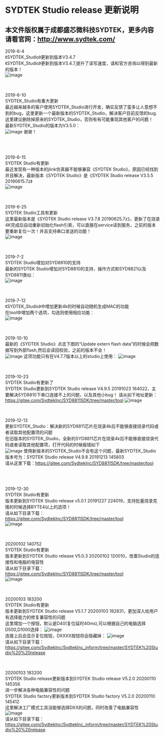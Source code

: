 # SYDTEK Studio  release 更新说明  
## 本文件版权属于成都盛芯微科技SYDTEK，更多内容请看官网：<a href="http://www.sydtek.com/" title="Title">http://www.sydtek.com/</a>

2019-6-4  
《SYDTEK_Studio》更新到版本V3.4.7   
《SYDTEK_Studio》更新到版本V3.4.7,提升了读写速度，请和官方咨询以得到最新的版本！  
![image](https://github.com/SydtekInc/SydtekInc_inform/raw/master/image/更新到版本V3.4.bmp)
<br/><br/><br/>

2019-6-10  
SYDTEK_Studio有重大更新   
最近越来越多的客户使用SYDTEK_Studio进行开发，确实反馈了蛮多让人意想不到的bug，这里更新一个最新版本的SYDTEK_Studio，解决客户目前反馈的bug.  
      这里建议删除掉原来的SYDTEK_Studio，否则有有可能重现其他客户的问题！  
       最新SYDTEK_Studio的版本为V3.5.0：  
![image](https://github.com/SydtekInc/SydtekInc_inform/raw/master/image/更新到版本V3.5.0.jpg)
       谢谢！  
<br/><br/><br/>

2019-6-15  
SYDTEK Studio有更新   
 最近发现有一种版本的jlink仿真器不能够兼容《SYDTEK Studio》，原因已经找到并且解决，最新版本《SYDTEK Studio》是《SYDTEK Studio  release V3.5.5 20190615.7z》  
![image](https://github.com/SydtekInc/SydtekInc_inform/raw/master/image/更新到版本V3.5.5.jpg)
<br/><br/><br/>

2019-6-25  
SYDTEK Studio工具有更新   
这里最新版本是《SYDTEK Studio  release V3.7.8 20190625.7z》，更新了在烧录4K完成后自动重新初始化flash引索，可以直接在service读到服务，之前的版本要重新复位一次！并且支持串口发送的功能！  
![image](https://github.com/SydtekInc/SydtekInc_inform/raw/master/image/更新到版本V3.7.8.jpg)
<br/><br/><br/>

2019-7-2  
SYDTEK Studio增加对SYD8810的支持    
最新的SYDTEK Studio增加对SYD8810的支持，操作方式和SYD8821以及SYD8811类似：  
![image](https://github.com/SydtekInc/SydtekInc_inform/raw/master/image/更新到版本V3.8.9.jpg)
<br/><br/><br/>

2019-7-12  
《SYDTEK_Studio》中增加更新4k的时候自动随机生成MAC的功能     
在tool中增加两个选项，勾选则使用相应功能：    
![image](https://github.com/SydtekInc/SydtekInc_inform/raw/master/image/更新到版本V4.0.2.bmp)
<br/><br/><br/>

2019-10-10  
 最新的《SYDTEK Studio》点击下图的“Update extern flash data”的时候会把数据写到外部flash,然后会读回校验，之前的版本不会！  
 ![image](https://github.com/SydtekInc/SydtekInc_inform/raw/master/image/更新到版本V4.7.7.png) 
    这项功能只有在V4.7.7版本以上的studio上使用： 
![image](https://github.com/SydtekInc/SydtekInc_inform/raw/master/image/更新到版本V4.7.7_1.jpg) 
<br/><br/><br/>

2019-10-23  
SYDTEK Studio有更新了   
SYDTEK Studio更新到SYDTEK Studio  release V4.9.5 20191023 164022，主要解决SYD8810下串口连接不上的问题，以及其他小bug！
请从如下地址更新：
https://gitee.com/SydtekInc/SYD8811SDK/tree/master/tool
![image](https://github.com/SydtekInc/SydtekInc_inform/raw/master/image/更新到版本V3.9.5.jpg) 
<br/><br/><br/>

2019-12-13  
更新SYDTEK_Studio：解决新的SYD8811芯片在烧录4k后不能够直接烧录代码或者读取其他配置项的问题    
在旧版本的SYDTEK_Studio，全新的SYD8811芯片在烧录4k后不能够直接烧录代码或者读取其他配置项，打开代码的时候报错如下  
![image](https://github.com/SydtekInc/SydtekInc_inform/raw/master/image/更新到版本V4.9.8.bmp) 
使用新版本的SYDTEK_Studio不会有这个问题，最新SYDTEK_Studio版本号为：SYDTEK Studio  release V4.9.8 20191213 145803  
    请从这里下载：https://gitee.com/SydtekInc/SYD8811SDK/tree/master/tool  
<br/><br/><br/>

2019-12-30  
SYDTEK Studio有更新      
版本更新到SYDTEK Studio  release v5.0.1 20191227 224019，支持批量烧录克隆的时候选择BYTE4以上的选项！  
请从如下目录下载：  
https://gitee.com/SydtekInc/SYD8811SDK/tree/master/tool    
![image](https://github.com/SydtekInc/SydtekInc_inform/raw/master/image/更新到版本V5.0.1.bmp) 
<br/><br/><br/>

20200102 140752  
SYDTEK Studio有更新      
版本更新到SYDTEK Studio  release V5.0.3 20200102 120010，改善Studio的连接性和电脑的电容性  
请从如下目录下载：  
https://gitee.com/SydtekInc/SYD8811SDK/tree/master/tool    
![image](https://github.com/SydtekInc/SydtekInc_inform/raw/master/image/更新到版本V5.0.3.png) 
<br/><br/><br/>

20200103 183200    
SYDTEK Studio有更新      
版本更新到SYDTEK Studio  release V5.1.7 20200103 182831，更加深入给用户有选择能力的修复兼容性的问题  
这里增加一个按钮，默认是D40(复位延时40ms),可以根据自己的电脑选择D500,D1000选择： 
![image](https://github.com/SydtekInc/SydtekInc_inform/raw/master/image/更新到版本V5.1.6.png)  
连接上后会显示复位按钮，DXXXX按钮将会隐藏掉： 
![image](https://github.com/SydtekInc/SydtekInc_inform/raw/master/image/更新到版本V5.1.6——1.png)   
请从如下目录下载：  
https://gitee.com/SydtekInc/SydtekInc_inform/tree/master/SYDTEK%20Studio%20%20release
<br/><br/><br/>

20200103 183200    
SYDTEK Studio release更新版本到SYDTEK Studio  release V5.2.0 20200110 145356      
进一步解决各种电脑兼容性的问题  
SYDTEK Studio  factory更新版本到SYDTEK Studio  factory V5.2.0 20200110 145412      
这里解决工厂模式工具没能够选择DXX的问题，同时改善了电脑兼容性  
![image](https://github.com/SydtekInc/SydtekInc_inform/raw/master/image/更新到版本V5.2.0.png)   
请从如下目录下载：  
https://gitee.com/SydtekInc/SydtekInc_inform/tree/master/SYDTEK%20Studio%20%20release
<br/><br/><br/>